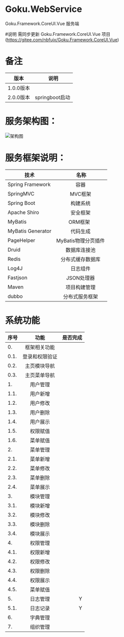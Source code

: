 # Goku.WebService

Goku.Framework.CoreUI.Vue 服务端

#说明
需同步更新 Goku.Framework.CoreUI.Vue 项目 (https://gitee.com/nbfujx/Goku.Framework.CoreUI.Vue) </br>

# 备注</br>
| **版本** |  **说明**| 
| ------   |:------:|
| 1.0.0版本| |
| 2.0.0版本|springboot启动|

# 服务架构图：

![架构图](https://gitee.com/uploads/images/2017/1102/125400_3e4d0b00_600957.png)

# 服务框架说明：
| **技术** |  **名称**| 
| ------   |:------:|
| Spring Framework | 容器  |
| SpringMVC | MVC框架  |
| Spring Boot|构建系统|
| Apache Shiro | 安全框架  |
| MyBatis | ORM框架  |
| MyBatis Generator | 代码生成  |
| PageHelper | MyBatis物理分页插件  |
| Druid | 数据库连接池  | 
| Redis | 分布式缓存数据库  |
| Log4J | 日志组件  | 
| Fastjson |JSON处理器|
| Maven | 项目构建管理  | 
| dubbo|分布式服务框架|

# 系统功能
| **序号** | **功能** | **是否完成**|
| ------------- |:-------------:| -------------:|
|0.|框架相关功能|
|0.1.|登录和权限验证||
|0.2.|主页模块导航||
|0.3.|主页菜单导航||
|1.|用户管理||
|1.1.|用户新增||
|1.2.|用户修改||
|1.3.|用户删除||
|1.4.|用户展示||
|1.5.|权限赋值||
|1.6.|菜单赋值||
|2.|菜单管理||
|2.1.|菜单新增||
|2.2.|菜单修改||
|2.3.|菜单删除||
|2.4.|菜单展示||
|3.|模块管理||
|3.1.|模块新增||
|3.2.|模块修改||
|3.3.|模块删除||
|3.4.|模块展示||
|4.|权限管理||
|4.1.|权限新增||
|4.2.|权限修改||
|4.3.|权限删除||
|4.4.|权限展示||
|4.5.|菜单赋值||
|5.|日志管理|Y|
|5.1.|日志记录|Y|
|6.|字典管理||
|7.|组织管理||









